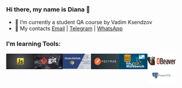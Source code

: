 ### Hi there, my name is Diana 👋
- 🌱 I’m currently a student QA course by Vadim Ksendzov   
- 💬 My contacts [Email][as] | [Telegram][tg] | [WhatsApp][wa]          


### I’m learning Tools:
<img src="https://github.com/Calistoleyland/Calistoleyland/blob/main/JS.jpg?raw=true" alt="JS" width="76px" align="left"/>
<img src="https://github.com/Calistoleyland/Calistoleyland/blob/main/git.jpg?raw=true" alt="Git" width="76px" height="42px" align="left"/>
<img src="https://github.com/Calistoleyland/Calistoleyland/blob/main/devtools.png?raw=true" alt="Devtools" width="76px" align="left"/>
<img src="https://github.com/Calistoleyland/Calistoleyland/blob/main/postman.png?raw=true" alt="Postman" width="76px" height="42px" align="left"/>
<img src="https://github.com/Calistoleyland/Calistoleyland/blob/main/maxresdefault.jpg?raw=true" alt="MySQL Workbench" width="76px" height="42px" align="left"/>
<img src="https://github.com/Calistoleyland/Calistoleyland/blob/main/Dbeaver.png?raw=true" alt="Dbeaver" width="76px" align="left"/>
<img src="https://github.com/Calistoleyland/Calistoleyland/blob/main/PostgreSQL.png?raw=true" alt="PostgreSQL" width="76px" align="left"/>



[as]:mailto:dianamasliy36@gmail.com
[tg]:https://t.me/calistoleyland
[wa]:https://wa.me/+79513863379
